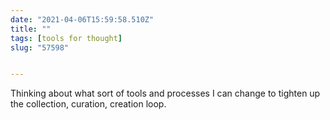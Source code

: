 ```yaml
---
date: "2021-04-06T15:59:58.510Z"
title: ""
tags: [tools for thought]
slug: "57598"


---
```

Thinking about what sort of tools and processes I can change to tighten up the collection, curation, creation loop.
